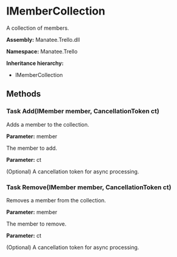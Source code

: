 # IMemberCollection

A collection of members.

**Assembly:** Manatee.Trello.dll

**Namespace:** Manatee.Trello

**Inheritance hierarchy:**

- IMemberCollection

## Methods

### Task Add(IMember member, CancellationToken ct)

Adds a member to the collection.

**Parameter:** member

The member to add.

**Parameter:** ct

(Optional) A cancellation token for async processing.

### Task Remove(IMember member, CancellationToken ct)

Removes a member from the collection.

**Parameter:** member

The member to remove.

**Parameter:** ct

(Optional) A cancellation token for async processing.

